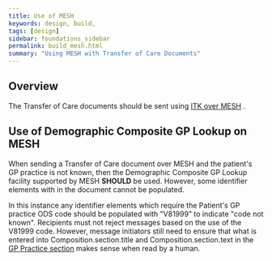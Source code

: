 ```yaml
---
title: Use of MESH
keywords: design, build,
tags: [design]
sidebar: foundations_sidebar
permalink: build_mesh.html
summary: "Using MESH with Transfer of Care Documents"
---
```



## Overview ##

The Transfer of Care documents should be sent using [ITK over MESH](https://developer.nhs.uk/apis/itk3messagedistribution-2-8-0/mesh.html) .

## Use of Demographic Composite GP Lookup on MESH ##

When sending a Transfer of Care document over MESH and the patient's GP practice is not known, then the Demographic Composite GP Lookup facility supported by MESH **SHOULD** be used. However, some identifier elements with in the document cannot be populated.

In this instance any identifier elements which require the Patient's GP practice ODS code should be populated with "V81999" to indicate "code not known". 
Recipients must not reject messages based on the use of the V81999 code. However, message initiators still need to ensure that what is entered into Composition.section.title and Composition.section.text in the [GP Practice section](https://developer.nhs.uk/apis/itk3emergencycareedischarge-2-8-0/explore_gp_practice.html) makes sense when read by a human.

  


 



